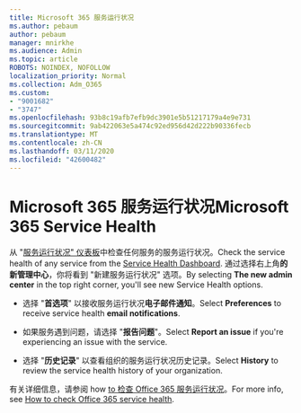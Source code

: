 ```yaml
---
title: Microsoft 365 服务运行状况
ms.author: pebaum
author: pebaum
manager: mnirkhe
ms.audience: Admin
ms.topic: article
ROBOTS: NOINDEX, NOFOLLOW
localization_priority: Normal
ms.collection: Adm_O365
ms.custom:
- "9001682"
- "3747"
ms.openlocfilehash: 93b8c19afb7efb9dc3901e5b51217179a4e9e731
ms.sourcegitcommit: 9ab422063e5a474c92ed956d42d222b90336fecb
ms.translationtype: MT
ms.contentlocale: zh-CN
ms.lasthandoff: 03/11/2020
ms.locfileid: "42600482"
---
```

# <a name="microsoft-365-service-health"></a><span data-ttu-id="670ae-102">Microsoft 365 服务运行状况</span><span class="sxs-lookup"><span data-stu-id="670ae-102">Microsoft 365 Service Health</span></span>


<span data-ttu-id="670ae-103">从 "[服务运行状况" 仪表板](https://admin.microsoft.com/Adminportal/Home?source=applauncher#/servicehealth)中检查任何服务的服务运行状况。</span><span class="sxs-lookup"><span data-stu-id="670ae-103">Check the service health of any service from the [Service Health Dashboard](https://admin.microsoft.com/Adminportal/Home?source=applauncher#/servicehealth).</span></span> <span data-ttu-id="670ae-104">通过选择右上角**的新管理中心**，你将看到 "新建服务运行状况" 选项。</span><span class="sxs-lookup"><span data-stu-id="670ae-104">By selecting **The new admin center** in the top right corner, you'll see new Service Health options.</span></span>

- <span data-ttu-id="670ae-105">选择 "**首选项**" 以接收服务运行状况**电子邮件通知**。</span><span class="sxs-lookup"><span data-stu-id="670ae-105">Select **Preferences** to receive service health **email notifications**.</span></span>

- <span data-ttu-id="670ae-106">如果服务遇到问题，请选择 "**报告问题**"。</span><span class="sxs-lookup"><span data-stu-id="670ae-106">Select **Report an issue** if you're experiencing an issue with the service.</span></span>

- <span data-ttu-id="670ae-107">选择 "**历史记录**" 以查看组织的服务运行状况历史记录。</span><span class="sxs-lookup"><span data-stu-id="670ae-107">Select **History** to review the service health history of your organization.</span></span> 

<span data-ttu-id="670ae-108">有关详细信息，请参阅 how [to 检查 Office 365 服务运行状况](https://docs.microsoft.com/office365/enterprise/view-service-health)。</span><span class="sxs-lookup"><span data-stu-id="670ae-108">For more info, see [How to check Office 365 service health](https://docs.microsoft.com/office365/enterprise/view-service-health).</span></span> 